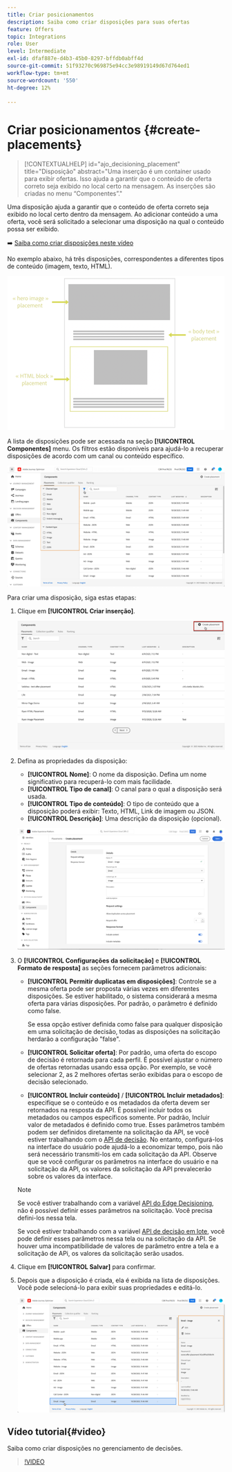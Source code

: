 ```yaml
---
title: Criar posicionamentos
description: Saiba como criar disposições para suas ofertas
feature: Offers
topic: Integrations
role: User
level: Intermediate
exl-id: dfaf887e-d4b3-45b0-8297-bffdb0abff4d
source-git-commit: 51f93270c969875e94cc3e98919149d67d764ed1
workflow-type: tm+mt
source-wordcount: '550'
ht-degree: 12%

---
```


# Criar posicionamentos {#create-placements}

>[!CONTEXTUALHELP]
>id="ajo_decisioning_placement"
>title="Disposição"
>abstract="Uma inserção é um container usado para exibir ofertas. Isso ajuda a garantir que o conteúdo de oferta correto seja exibido no local certo na mensagem. As inserções são criadas no menu “Componentes”."

Uma disposição ajuda a garantir que o conteúdo de oferta correto seja exibido no local certo dentro da mensagem. Ao adicionar conteúdo a uma oferta, você será solicitado a selecionar uma disposição na qual o conteúdo possa ser exibido.

➡️ [Saiba como criar disposições neste vídeo](#video)

No exemplo abaixo, há três disposições, correspondentes a diferentes tipos de conteúdo (imagem, texto, HTML).

![](../assets/offers_placement_schema.png)

A lista de disposições pode ser acessada na seção **[!UICONTROL Componentes]** menu. Os filtros estão disponíveis para ajudá-lo a recuperar disposições de acordo com um canal ou conteúdo específico.

![](../assets/placements_filter.png)

Para criar uma disposição, siga estas etapas:

1. Clique em **[!UICONTROL Criar inserção]**.

   ![](../assets/offers_placement_creation.png)

1. Defina as propriedades da disposição:

   * **[!UICONTROL Nome]**: O nome da disposição. Defina um nome significativo para recuperá-lo com mais facilidade.
   * **[!UICONTROL Tipo de canal]**: O canal para o qual a disposição será usada.
   * **[!UICONTROL Tipo de conteúdo]**: O tipo de conteúdo que a disposição poderá exibir: Texto, HTML, Link de imagem ou JSON.
   * **[!UICONTROL Descrição]**: Uma descrição da disposição (opcional).

   ![](../assets/offers_placement_creation_properties.png)


1. O **[!UICONTROL Configurações da solicitação]** e **[!UICONTROL Formato de resposta]** as seções fornecem parâmetros adicionais:

   * **[!UICONTROL Permitir duplicatas em disposições]**: Controle se a mesma oferta pode ser proposta várias vezes em diferentes disposições. Se estiver habilitado, o sistema considerará a mesma oferta para várias disposições. Por padrão, o parâmetro é definido como false.

      Se essa opção estiver definida como false para qualquer disposição em uma solicitação de decisão, todas as disposições na solicitação herdarão a configuração &quot;false&quot;.

   * **[!UICONTROL Solicitar oferta]**: Por padrão, uma oferta do escopo de decisão é retornada para cada perfil. É possível ajustar o número de ofertas retornadas usando essa opção. Por exemplo, se você selecionar 2, as 2 melhores ofertas serão exibidas para o escopo de decisão selecionado.

   * **[!UICONTROL Incluir conteúdo]** / **[!UICONTROL Incluir metadados]**: especifique se o conteúdo e os metadados da oferta devem ser retornados na resposta da API. É possível incluir todos os metadados ou campos específicos somente. Por padrão, Incluir valor de metadados é definido como true.
   Esses parâmetros também podem ser definidos diretamente na solicitação da API, se você estiver trabalhando com o [API de decisão](https://experienceleague.adobe.com/docs/journey-optimizer/using/offer-decisioning/api-reference/offer-delivery-api/decisioning-api.html). No entanto, configurá-los na interface do usuário pode ajudá-lo a economizar tempo, pois não será necessário transmiti-los em cada solicitação da API. Observe que se você configurar os parâmetros na interface do usuário e na solicitação da API, os valores da solicitação da API prevalecerão sobre os valores da interface.

   >[!NOTE]
   >
   >Se você estiver trabalhando com a variável [API do Edge Decisioning](https://experienceleague.adobe.com/docs/journey-optimizer/using/offer-decisioning/api-reference/offer-delivery-api/edge-decisioning-api.html?), não é possível definir esses parâmetros na solicitação. Você precisa defini-los nessa tela.
   >
   >Se você estiver trabalhando com a variável [API de decisão em lote](../api-reference/offer-delivery-api/batch-decisioning-api.md), você pode definir esses parâmetros nessa tela ou na solicitação da API. Se houver uma incompatibilidade de valores de parâmetro entre a tela e a solicitação de APi, os valores da solicitação serão usados.

1. Clique em **[!UICONTROL Salvar]** para confirmar.

1. Depois que a disposição é criada, ela é exibida na lista de disposições. Você pode selecioná-lo para exibir suas propriedades e editá-lo.

   ![](../assets/placement_created.png)

## Vídeo tutorial{#video}

Saiba como criar disposições no gerenciamento de decisões.

>[!VIDEO](https://video.tv.adobe.com/v/329372?quality=12)

